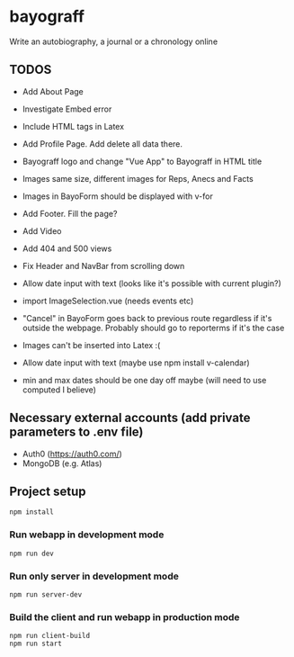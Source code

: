 # bayograff

Write an autobiography, a journal or a chronology online

## TODOS

-   Add About Page
-   Investigate Embed error
-   Include HTML tags in Latex
-   Add Profile Page. Add delete all data there.
-   Bayograff logo and change "Vue App" to Bayograff in HTML title
-   Images same size, different images for Reps, Anecs and Facts
-   Images in BayoForm should be displayed with v-for
-   Add Footer. Fill the page?
-   Add Video

-   Add 404 and 500 views
-   Fix Header and NavBar from scrolling down
-   Allow date input with text (looks like it's possible with current plugin?)
-   import ImageSelection.vue (needs events etc)
-   "Cancel" in BayoForm goes back to previous route regardless if it's outside the webpage. Probably should go to reporterms if it's the case
-   Images can't be inserted into Latex :(
-   Allow date input with text (maybe use npm install v-calendar)
-   min and max dates should be one day off maybe (will need to use computed I believe)

## Necessary external accounts (add private parameters to .env file)

-   Auth0 (https://auth0.com/)
-   MongoDB (e.g. Atlas)

## Project setup

```
npm install
```

### Run webapp in development mode

```
npm run dev
```

### Run only server in development mode

```
npm run server-dev
```

### Build the client and run webapp in production mode

```
npm run client-build
npm run start
```
